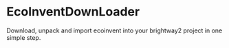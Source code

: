 # EcoInventDownLoader

Download, unpack and import ecoinvent into your brightway2 project in one simple step.

